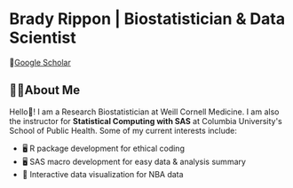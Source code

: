 # Brady Rippon | Biostatistician & Data Scientist
🔗[Google Scholar](https://scholar.google.com/citations?user=dFCzy7wAAAAJ&hl=en)
## 💁‍♀️About Me
Hello👋! I am a Research Biostatistician at Weill Cornell Medicine. I am also the instructor for **Statistical Computing with SAS** at Columbia University's School of Public Health. Some of my current interests include:
- 🖥️ R package development for ethical coding
- 🖥️ SAS macro development for easy data & analysis summary
- 🏀 Interactive data visualization for NBA data

<!---
BradyRippon/BradyRippon is a ✨ special ✨ repository because its `README.md` (this file) appears on your GitHub profile.
You can click the Preview link to take a look at your changes.
--->
